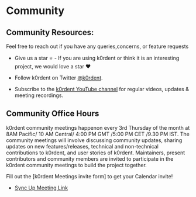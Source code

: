 # Community

## Community Resources:

Feel free to reach out if you have any queries,concerns, or feature requests

- Give us a star ⭐️ - If you are using k0rdent or think it is an interesting project, we would love a star ❤️

- Follow k0rdent on Twitter [@k0rdent](https://x.com/k0rdent).

- Subscribe to the [k0rdent YouTube channel](https://www.youtube.com/@k0rdentoss) for regular videos, updates & meeting recordings. 


## Community Office Hours

k0rdent community meetings happenon every 3rd Thursday of the month at 8AM Pacific/ 10 AM Central/ 4:00 PM GMT /5:00 PM CET /9.30 PM IST.
The community meetings will involve discussing community updates, sharing updates on new features/releases, technical and non-technical contributions to k0rdent, and user stories of k0rdent.
Maintainers, present contributors and community members are invited to participate in the k0rdent community meetings to build the project together.

Fill out the [k0rdent Meetings invite form] to get your Calendar invite!  


- [Sync Up Meeting Link](https://meet.google.com/hwd-xowh-jav)




